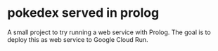 # pokedex served in prolog

A small project to try running a web service with Prolog. The goal is to deploy
this as web service to Google Cloud Run.
